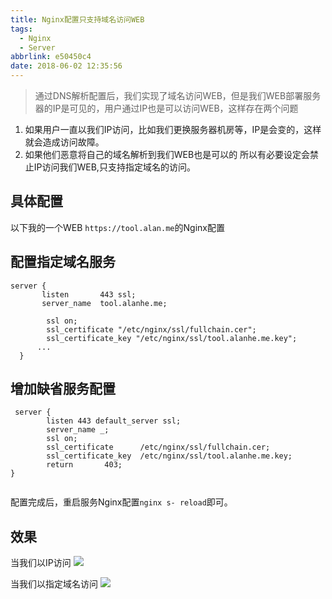 ```yaml
---
title: Nginx配置只支持域名访问WEB
tags:
  - Nginx
  - Server
abbrlink: e50450c4
date: 2018-06-02 12:35:56
---
```

> 通过DNS解析配置后，我们实现了域名访问WEB，但是我们WEB部署服务器的IP是可见的，用户通过IP也是可以访问WEB，这样存在两个问题
1. 如果用户一直以我们IP访问，比如我们更换服务器机房等，IP是会变的，这样就会造成访问故障。
2. 如果他们恶意将自己的域名解析到我们WEB也是可以的
所以有必要设定会禁止IP访问我们WEB,只支持指定域名的访问。


## 具体配置
以下我的一个WEB `https://tool.alan.me`的Nginx配置
## 配置指定域名服务

```
server {
       listen       443 ssl;
       server_name  tool.alanhe.me;

        ssl on;
        ssl_certificate "/etc/nginx/ssl/fullchain.cer";
        ssl_certificate_key "/etc/nginx/ssl/tool.alanhe.me.key";
      ...  
  }

```
## 增加缺省服务配置
```
 server {
        listen 443 default_server ssl;
        server_name _;
        ssl on;
        ssl_certificate      /etc/nginx/ssl/fullchain.cer;
        ssl_certificate_key  /etc/nginx/ssl/tool.alanhe.me.key;
        return       403;
}


```

配置完成后，重启服务Nginx配置`nginx s- reload`即可。

## 效果
当我们以IP访问
![](//static.1991421.cn/blog/2018-06-02-045526.png)

当我们以指定域名访问
![](//static.1991421.cn/blog/2018-06-02-051256.png)
